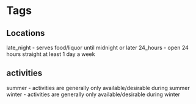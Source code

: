 Tags
====

Locations
---------

late_night - serves food/liquor until midnight or later
24_hours - open 24 hours straight at least 1 day a week

activities
----------

summer - activities are generally only available/desirable during summer
winter - activities are generally only available/desirable during winter
